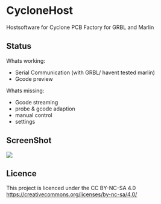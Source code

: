 CycloneHost
===========

Hostsoftware for Cyclone PCB Factory for GRBL and Marlin

Status
---
 Whats working:
- Serial Communication (with GRBL/ havent tested marlin)
- Gcode preview

Whats missing:
- Gcode streaming
- probe & gcode adaption
- manual control
- settings


ScreenShot
---
![](https://lh4.googleusercontent.com/-qg5xXxB2ZDc/U5NX0Bjgo0I/AAAAAAAABIc/wMjS-rq0Wg8/s1600/CycloneHost_preview_2.png)


Licence
---
This project is licenced under the CC BY-NC-SA 4.0
https://creativecommons.org/licenses/by-nc-sa/4.0/
